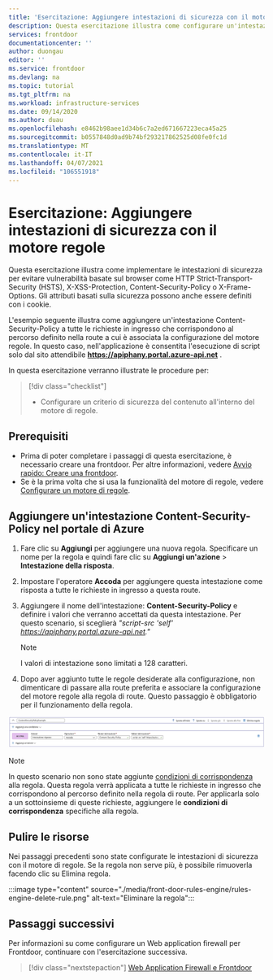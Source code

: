 ```yaml
---
title: 'Esercitazione: Aggiungere intestazioni di sicurezza con il motore regole - Frontdoor di Azure'
description: Questa esercitazione illustra come configurare un'intestazione di sicurezza tramite il motore regole nel servizio Frontdoor di Azure
services: frontdoor
documentationcenter: ''
author: duongau
editor: ''
ms.service: frontdoor
ms.devlang: na
ms.topic: tutorial
ms.tgt_pltfrm: na
ms.workload: infrastructure-services
ms.date: 09/14/2020
ms.author: duau
ms.openlocfilehash: e8462b98aee1d34b6c7a2ed671667223eca45a25
ms.sourcegitcommit: b0557848d0ad9b74bf293217862525d08fe0fc1d
ms.translationtype: MT
ms.contentlocale: it-IT
ms.lasthandoff: 04/07/2021
ms.locfileid: "106551918"
---
```

# <a name="tutorial-add-security-headers-with-rules-engine"></a>Esercitazione: Aggiungere intestazioni di sicurezza con il motore regole

Questa esercitazione illustra come implementare le intestazioni di sicurezza per evitare vulnerabilità basate sul browser come HTTP Strict-Transport-Security (HSTS), X-XSS-Protection, Content-Security-Policy o X-Frame-Options. Gli attributi basati sulla sicurezza possono anche essere definiti con i cookie.

L'esempio seguente illustra come aggiungere un'intestazione Content-Security-Policy a tutte le richieste in ingresso che corrispondono al percorso definito nella route a cui è associata la configurazione del motore regole. In questo caso, nell'applicazione è consentita l'esecuzione di script solo dal sito attendibile **https://apiphany.portal.azure-api.net** .

In questa esercitazione verranno illustrate le procedure per:
> [!div class="checklist"]
> - Configurare un criterio di sicurezza del contenuto all'interno del motore di regole.

## <a name="prerequisites"></a>Prerequisiti

* Prima di poter completare i passaggi di questa esercitazione, è necessario creare una frontdoor. Per altre informazioni, vedere [Avvio rapido: Creare una frontdoor](quickstart-create-front-door.md).
* Se è la prima volta che si usa la funzionalità del motore di regole, vedere [Configurare un motore di regole](front-door-tutorial-rules-engine.md).

## <a name="add-a-content-security-policy-header-in-azure-portal"></a>Aggiungere un'intestazione Content-Security-Policy nel portale di Azure

1. Fare clic su **Aggiungi** per aggiungere una nuova regola. Specificare un nome per la regola e quindi fare clic su **Aggiungi un'azione** > **Intestazione della risposta**.

1. Impostare l'operatore **Accoda** per aggiungere questa intestazione come risposta a tutte le richieste in ingresso a questa route.

1. Aggiungere il nome dell'intestazione: **Content-Security-Policy** e definire i valori che verranno accettati da questa intestazione. Per questo scenario, si sceglierà *"script-src 'self' https://apiphany.portal.azure-api.net."*

   > [!NOTE]
   > I valori di intestazione sono limitati a 128 caratteri.

1. Dopo aver aggiunto tutte le regole desiderate alla configurazione, non dimenticare di passare alla route preferita e associare la configurazione del motore regole alla regola di route. Questo passaggio è obbligatorio per il funzionamento della regola. 

![esempio del portale](./media/front-door-rules-engine/rules-engine-security-header-example.png)

> [!NOTE]
> In questo scenario non sono state aggiunte [condizioni di corrispondenza](front-door-rules-engine-match-conditions.md) alla regola. Questa regola verrà applicata a tutte le richieste in ingresso che corrispondono al percorso definito nella regola di route. Per applicarla solo a un sottoinsieme di queste richieste, aggiungere le **condizioni di corrispondenza** specifiche alla regola.

## <a name="clean-up-resources"></a>Pulire le risorse

Nei passaggi precedenti sono state configurate le intestazioni di sicurezza con il motore di regole. Se la regola non serve più, è possibile rimuoverla facendo clic su Elimina regola.

:::image type="content" source="./media/front-door-rules-engine/rules-engine-delete-rule.png" alt-text="Eliminare la regola":::

## <a name="next-steps"></a>Passaggi successivi

Per informazioni su come configurare un Web application firewall per Frontdoor, continuare con l'esercitazione successiva.

> [!div class="nextstepaction"]
> [Web Application Firewall e Frontdoor](front-door-waf.md)
